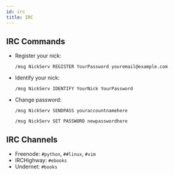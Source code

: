 ```yaml
---
id: irc
title: IRC
---
```


## IRC Commands
- Register your nick:

  `/msg NickServ REGISTER YourPassword youremail@example.com`

- Identify your nick:

  `/msg NickServ IDENTIFY YourNick YourPassword`

- Change password:

  `/msg NickServ SENDPASS youraccountnamehere`

  `/msg NickServ SET PASSWORD newpasswordhere`

## IRC Channels
- Freenode: `#python`, `##linux`, `#vim`
- IRCHighway: `#ebooks`
- Undernet: `#books`
